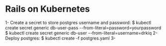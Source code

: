 # Rails on Kubernetes
1- Create a secret to store postgres username and password:
  $ kubectl create secret generic db-user-pass --from-literal=password=yourpassword
  $ kubectl create secret generic db-user --from-literal=username=drkiq
2- Deploy postgres:
  $ kubectl create -f postgres.yaml
3- 
